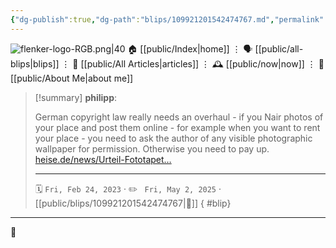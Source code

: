 ```yaml
---
{"dg-publish":true,"dg-path":"blips/109921201542474767.md","permalink":"/blips/109921201542474767/","title":"philipp on mastodon @ 2023-02-24"}
---
```



<div class="transclusion internal-embed is-loaded"><div class="markdown-embed">




![flenker-logo-RGB.png|40](/img/user/attachments/flenker-logo-RGB.png)
🏠 [[public/Index\|home]]  ⋮ 🗣️ [[public/all-blips\|blips]] ⋮  📝 [[public/All Articles\|articles]]  ⋮ 🕰️ [[public/now\|now]] ⋮ 🪪 [[public/About Me\|about me]]


</div></div>


> [!summary] **philipp**:
>
> German copyright law really needs an overhaul - if you Nair photos of your place and post them online - for example when you want to rent your place - you need to ask the author of any visible photographic wallpaper for permission. Otherwise you need to pay up. [heise.de/news/Urteil-Fototapet…](https://www.heise.de/news/Urteil-Fototapete-in-Gaestezimmer-als-Urheberrechtsverletzung-7524441.html)
> - - -
>
> 🗓️ <code>Fri, Feb 24, 2023</code>  · ✏️ <code> Fri, May 2, 2025</code>  · [[public/blips/109921201542474767\|🔗]]
{ #blip}


- - -

 👾
